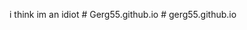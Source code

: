 i think im an idiot
#   G e r g 5 5 . g i t h u b . i o  
 #   g e r g 5 5 . g i t h u b . i o  
 